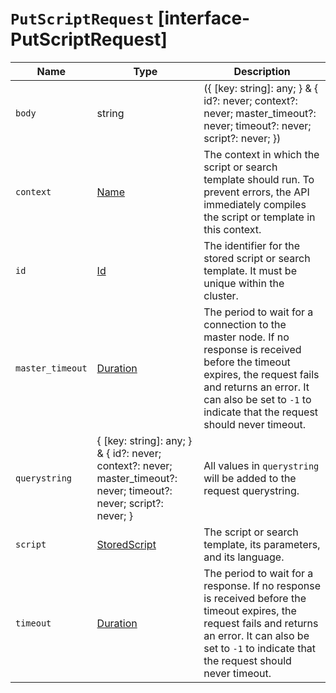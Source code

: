 # `PutScriptRequest` [interface-PutScriptRequest]

| Name | Type | Description |
| - | - | - |
| `body` | string | ({ [key: string]: any; } & { id?: never; context?: never; master_timeout?: never; timeout?: never; script?: never; }) | All values in `body` will be added to the request body. |
| `context` | [Name](./Name.md) | The context in which the script or search template should run. To prevent errors, the API immediately compiles the script or template in this context. |
| `id` | [Id](./Id.md) | The identifier for the stored script or search template. It must be unique within the cluster. |
| `master_timeout` | [Duration](./Duration.md) | The period to wait for a connection to the master node. If no response is received before the timeout expires, the request fails and returns an error. It can also be set to `-1` to indicate that the request should never timeout. |
| `querystring` | { [key: string]: any; } & { id?: never; context?: never; master_timeout?: never; timeout?: never; script?: never; } | All values in `querystring` will be added to the request querystring. |
| `script` | [StoredScript](./StoredScript.md) | The script or search template, its parameters, and its language. |
| `timeout` | [Duration](./Duration.md) | The period to wait for a response. If no response is received before the timeout expires, the request fails and returns an error. It can also be set to `-1` to indicate that the request should never timeout. |
